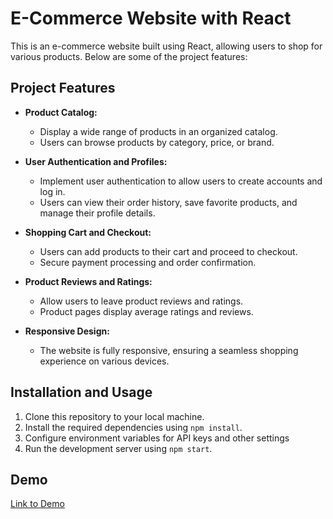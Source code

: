 # E-Commerce Website with React

This is an e-commerce website built using React, allowing users to shop for various products. Below are some of the project features:

## Project Features

- **Product Catalog:**
  - Display a wide range of products in an organized catalog.
  - Users can browse products by category, price, or brand.

- **User Authentication and Profiles:**
  - Implement user authentication to allow users to create accounts and log in.
  - Users can view their order history, save favorite products, and manage their profile details.

- **Shopping Cart and Checkout:**
  - Users can add products to their cart and proceed to checkout.
  - Secure payment processing and order confirmation.

- **Product Reviews and Ratings:**
  - Allow users to leave product reviews and ratings.
  - Product pages display average ratings and reviews.  

- **Responsive Design:**
  - The website is fully responsive, ensuring a seamless shopping experience on various devices.
## Installation and Usage

1. Clone this repository to your local machine.
2. Install the required dependencies using `npm install`.
3. Configure environment variables for API keys and other settings
4. Run the development server using `npm start`.

## Demo

[Link to Demo]()



